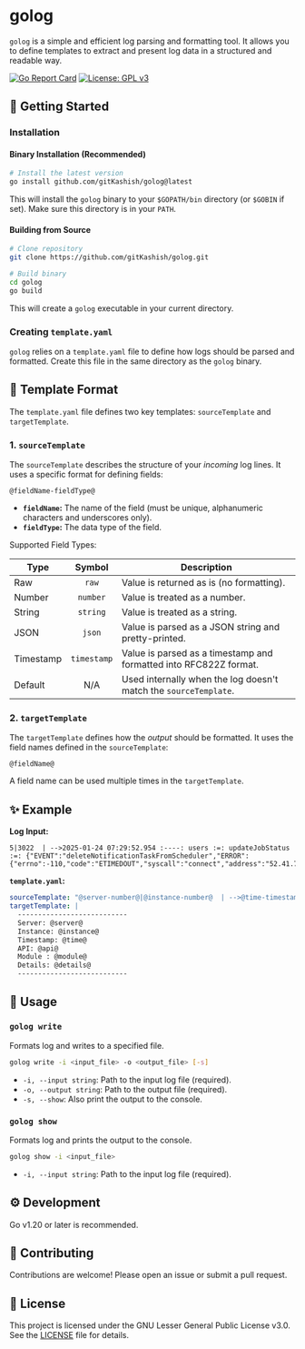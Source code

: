 # golog

`golog` is a simple and efficient log parsing and formatting tool.  It allows you to define templates to extract and present log data in a structured and readable way.

[![Go Report Card](https://goreportcard.com/badge/github.com/gitKashish/golog)](https://goreportcard.com/report/github.com/gitKashish/golog) [![License: GPL v3](https://img.shields.io/badge/License-GPLv3-blue.svg)](https://www.gnu.org/licenses/gpl-3.0)

## 🚀 Getting Started

### Installation

#### Binary Installation (Recommended)

```bash
# Install the latest version
go install github.com/gitKashish/golog@latest
```

This will install the `golog` binary to your `$GOPATH/bin` directory (or `$GOBIN` if set). Make sure this directory is in your `PATH`.

#### Building from Source

```bash
# Clone repository
git clone https://github.com/gitKashish/golog.git

# Build binary
cd golog
go build
```

This will create a `golog` executable in your current directory.

### Creating `template.yaml`

`golog` relies on a `template.yaml` file to define how logs should be parsed and formatted. Create this file in the same directory as the `golog` binary.

## 📄 Template Format

The `template.yaml` file defines two key templates: `sourceTemplate` and `targetTemplate`.

### 1. `sourceTemplate`

The `sourceTemplate` describes the structure of your *incoming* log lines. It uses a specific format for defining fields:

```
@fieldName-fieldType@
```

*   **`fieldName`:** The name of the field (must be unique, alphanumeric characters and underscores only).
*   **`fieldType`:** The data type of the field.

Supported Field Types:

| Type      | Symbol | Description                                                              |
| --------- | :----: | ------------------------------------------------------------------------ |
| Raw       | `raw`  | Value is returned as is (no formatting).                               |
| Number    | `number` | Value is treated as a number.                                           |
| String    | `string` | Value is treated as a string.                                          |
| JSON      | `json`  | Value is parsed as a JSON string and pretty-printed.                   |
| Timestamp | `timestamp` | Value is parsed as a timestamp and formatted into RFC822Z format. |
| Default   | N/A    | Used internally when the log doesn't match the `sourceTemplate`.        |

### 2. `targetTemplate`

The `targetTemplate` defines how the *output* should be formatted. It uses the field names defined in the `sourceTemplate`:

```
@fieldName@
```

A field name can be used multiple times in the `targetTemplate`.

## ✨ Example

**Log Input:**

```
5|3022  | -->2025-01-24 07:29:52.954 :----: users :=: updateJobStatus :=: {"EVENT":"deleteNotificationTaskFromScheduler","ERROR":{"errno":-110,"code":"ETIMEDOUT","syscall":"connect","address":"52.41.75.101","port":3013}}
```

**`template.yaml`:**

```yaml
sourceTemplate: "@server-number@|@instance-number@  | -->@time-timestamp@ :----: @module-string@ :=: @api-string@ :=: @details-json@"
targetTemplate: |
  ---------------------------
  Server: @server@
  Instance: @instance@
  Timestamp: @time@
  API: @api@
  Module : @module@
  Details: @details@
  ---------------------------
```

## 🔎 Usage

### `golog write`

Formats log and writes to a specified file.

```bash
golog write -i <input_file> -o <output_file> [-s]
```

*   `-i, --input string`: Path to the input log file (required).
*   `-o, --output string`: Path to the output file (required).
*   `-s, --show`: Also print the output to the console.

### `golog show`

Formats log and prints the output to the console.

```bash
golog show -i <input_file>
```

*   `-i, --input string`: Path to the input log file (required).

## ⚙️ Development

Go v1.20 or later is recommended.

## 🤝 Contributing

Contributions are welcome! Please open an issue or submit a pull request.

## 📄 License
This project is licensed under the GNU Lesser General Public License v3.0. See the [LICENSE](LICENSE) file for details.

